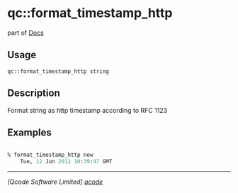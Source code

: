 qc::format_timestamp_http
=========================

part of [Docs](.)

Usage
-----
`qc::format_timestamp_http string`

Description
-----------
Format string as http timestamp according to RFC 1123

Examples
--------
```tcl

% format_timestamp_http now
    Tue, 12 Jun 2012 10:39:47 GMT

```

----------------------------------
*[Qcode Software Limited] [qcode]*

[qcode]: http://www.qcode.co.uk "Qcode Software"